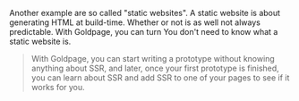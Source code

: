 Another example are so called "static websites".
A static website is about generating HTML at build-time.
Whether or not is as well not always predictable.
With Goldpage, you can turn
You don't need to know what a static website is.



>
> With Goldpage,
> you can start writing a prototype without knowing anything about SSR,
> and later, once your first prototype is finished,
> you can learn about SSR and add SSR to one of your pages to see if it works for you.
